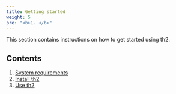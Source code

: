 ```yaml
---
title: Getting started
weight: 5
pre: "<b>1. </b>"
---
```


This section contains instructions on how to get started using th2.

<!--more--> 

## Contents
1. [System requirements](getting-started/requirements)
2. [Install th2](getting-started/install-th2)
3. [Use th2](getting-started/use-th2)
